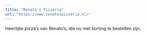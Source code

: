 ```yaml
---
title: "Renato's Pizzeria"
url: "https://www.renatospizzeria.nl/"
---
```


Heerlijke pizza’s van Renato’s, die nu met korting te bestellen zijn.
